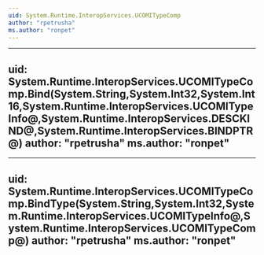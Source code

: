 ```yaml
---
uid: System.Runtime.InteropServices.UCOMITypeComp
author: "rpetrusha"
ms.author: "ronpet"
---
```


---
uid: System.Runtime.InteropServices.UCOMITypeComp.Bind(System.String,System.Int32,System.Int16,System.Runtime.InteropServices.UCOMITypeInfo@,System.Runtime.InteropServices.DESCKIND@,System.Runtime.InteropServices.BINDPTR@)
author: "rpetrusha"
ms.author: "ronpet"
---

---
uid: System.Runtime.InteropServices.UCOMITypeComp.BindType(System.String,System.Int32,System.Runtime.InteropServices.UCOMITypeInfo@,System.Runtime.InteropServices.UCOMITypeComp@)
author: "rpetrusha"
ms.author: "ronpet"
---
